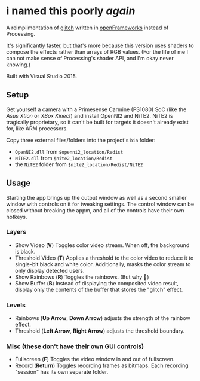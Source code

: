# i named this poorly *again*

A reimplimentation of [glitch](https://github.com/TooManyBees/glitch) written in
[openFrameworks](https://openframeworks.cc) instead of Processing.

It's significantly faster, but that's more because this version uses shaders to
compose the effects rather than arrays of RGB values. (For the life of me I
can not make sense of Processing's shader API, and I'm okay never knowing.)

Built with Visual Studio 2015.

## Setup

Get yourself a camera with a Primesense Carmine (PS1080) SoC (like the *Asus
Xtion* or *XBox Kinect*) and install OpenNI2 and NiTE2. NiTE2 is tragically
proprietary, so it can't be built for targets it doesn't already exist for, like
ARM processors.

Copy three external files/folders into the project's `bin` folder:

* `OpenNI2.dll` from `$openni2_location/Redist`
* `NiTE2.dll` from `$nite2_location/Redist`
* the `NiTE2` folder from `$nite2_location/Redist/NiTE2`

## Usage

Starting the app brings up the output window as well as a second smaller window
with controls on it for tweaking settings. The control window can be closed
without breaking the appm, and all of the controls have their own hotkeys.

### Layers
* Show Video (**V**) Toggles color video stream. When off, the background is
  black.
* Threshold Video (**T**) Applies a threshold to the color video to reduce it to
  single-bit black and white color. Additionally, masks the color stream to
  only display detected users.
* Show Rainbows (**R**) Toggles the rainbows. (But why 🌈)
* Show Buffer (**B**) Instead of displaying the composited video result, display
  only the contents of the buffer that stores the "glitch" effect.

### Levels
* Rainbows (**Up Arrow**, **Down Arrow**) adjusts the strength of the rainbow
  effect.
* Threshold (**Left Arrow**, **Right Arrow**) adjusts the threshold boundary.

### Misc (these don't have their own GUI controls)

* Fullscreen (**F**) Toggles the video window in and out of fullscreen.
* Record (**Return**) Toggles recording frames as bitmaps. Each recording
  "session" has its own separate folder.
